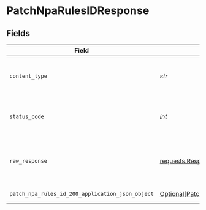 # PatchNpaRulesIDResponse


## Fields

| Field                                                                                                       | Type                                                                                                        | Required                                                                                                    | Description                                                                                                 |
| ----------------------------------------------------------------------------------------------------------- | ----------------------------------------------------------------------------------------------------------- | ----------------------------------------------------------------------------------------------------------- | ----------------------------------------------------------------------------------------------------------- |
| `content_type`                                                                                              | *str*                                                                                                       | :heavy_check_mark:                                                                                          | HTTP response content type for this operation                                                               |
| `status_code`                                                                                               | *int*                                                                                                       | :heavy_check_mark:                                                                                          | HTTP response status code for this operation                                                                |
| `raw_response`                                                                                              | [requests.Response](https://requests.readthedocs.io/en/latest/api/#requests.Response)                       | :heavy_minus_sign:                                                                                          | Raw HTTP response; suitable for custom response parsing                                                     |
| `patch_npa_rules_id_200_application_json_object`                                                            | [Optional[PatchNpaRulesID200ApplicationJSON]](../../models/operations/patchnparulesid200applicationjson.md) | :heavy_minus_sign:                                                                                          | successful operation                                                                                        |